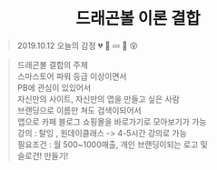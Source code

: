 <h1 align="center">드래곤볼 이론 결합</h1>

> 2019.10.12 오늘의 감정
> :broken_heart: :dizzy: :zzz: :blue_heart: :dizzy_face:

> 드래곤볼 결합의 주제  
> 스마스토어 파워 등급 이상이면서  
> PB에 관심이 있있어서  
> 자신만의 사이트, 자신만의 앱을 만들고 싶은 사람  
> 브랜딩으로 이름만 쳐도 검색이되어서  
> 앱으로 카페 블로그 쇼핑몰을 바로가기로 모아보기가 가능  
> 강의 : 탈잉 , 원데이클래스 -> 4-5시간 강의로 가능  
> 필요조건 : 월 500~1000매출, 개인 브랜딩이되는 로고 및   
> 슬로건!  만들기!